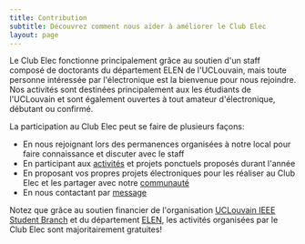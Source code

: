 ```yaml
---
title: Contribution
subtitle: Découvrez comment nous aider à améliorer le Club Elec
layout: page
---
```


Le Club Elec fonctionne principalement grâce au soutien d'un staff composé de doctorants du département ELEN de l'UCLouvain, mais toute personne intéressée par l'électronique est la bienvenue pour nous rejoindre. Nos activités sont destinées principalement aux les étudiants de l'UCLouvain et sont également ouvertes à tout amateur d'électronique, débutant ou confirmé.

La participation au Club Elec peut se faire de plusieurs façons:
* En nous rejoignant lors des permanences organisées à notre local pour faire connaissance et discuter avec le staff
* En participant aux [activités](/activities/) et projets ponctuels proposés durant l'année
* En proposant vos propres projets électroniques pour les réaliser au Club Elec et les partager avec notre [communauté](https://github.com/UCLOUVAIN-CLUB-ELEC)
* En nous contactant par [message](example@mail.com)

Notez que grâce au soutien financier de l'organisation [UCLouvain IEEE Student Branch](https://sites.uclouvain.be/ieee/) et du département [ELEN](https://uclouvain.be/en/research-institutes/icteam/elen), les activités organisées par le Club Elec sont majoritairement gratuites!

